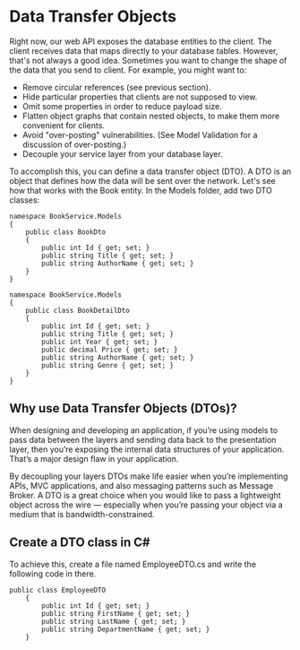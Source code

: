 # Data Transfer Objects
Right now, our web API exposes the database entities to the client. The client receives data that maps directly to your database tables. However, that's not always a good idea. Sometimes you want to change the shape of the data that you send to client. For example, you might want to:

* Remove circular references (see previous section).
* Hide particular properties that clients are not supposed to view.
* Omit some properties in order to reduce payload size.
* Flatten object graphs that contain nested objects, to make them more convenient for clients.
* Avoid "over-posting" vulnerabilities. (See Model Validation for a discussion of over-posting.)
* Decouple your service layer from your database layer.


To accomplish this, you can define a data transfer object (DTO). A DTO is an object that defines how the data will be sent over the network. Let's see how that works with the Book entity. In the Models folder, add two DTO classes:
```
namespace BookService.Models
{
    public class BookDto
    {
        public int Id { get; set; }
        public string Title { get; set; }
        public string AuthorName { get; set; }
    }
}

namespace BookService.Models
{
    public class BookDetailDto
    {
        public int Id { get; set; }
        public string Title { get; set; }
        public int Year { get; set; }
        public decimal Price { get; set; }
        public string AuthorName { get; set; }
        public string Genre { get; set; }
    }
}
```

## Why use Data Transfer Objects (DTOs)?
When designing and developing an application, if you’re using models to pass data between the layers and sending data back to the presentation layer, then you’re exposing the internal data structures of your application. That’s a major design flaw in your application.

By decoupling your layers DTOs make life easier when you’re implementing APIs, MVC applications, and also messaging patterns such as Message Broker. A DTO is a great choice when you would like to pass a lightweight object across the wire — especially when you’re passing your object via a medium that is bandwidth-constrained.

## Create a DTO class in C#

To achieve this, create a file named EmployeeDTO.cs and write the following code in there.

```
public class EmployeeDTO
    {
        public int Id { get; set; }
        public string FirstName { get; set; }
        public string LastName { get; set; }
        public string DepartmentName { get; set; }
    }
```


